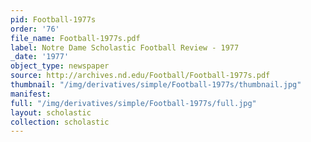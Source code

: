 ```yaml
---
pid: Football-1977s
order: '76'
file_name: Football-1977s.pdf
label: Notre Dame Scholastic Football Review - 1977
_date: '1977'
object_type: newspaper
source: http://archives.nd.edu/Football/Football-1977s.pdf
thumbnail: "/img/derivatives/simple/Football-1977s/thumbnail.jpg"
manifest:
full: "/img/derivatives/simple/Football-1977s/full.jpg"
layout: scholastic
collection: scholastic
---
```

